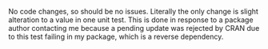 No code changes, so should be no issues. Literally the only change is slight alteration to a value in one unit test. This is done in response to a package author contacting me because a pending update was rejected by CRAN due to this test failing in my package, which is a reverse dependency.
